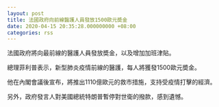 ```yaml
---
layout: post
title: 法國政府向前線醫護人員發放1500歐元奬金
date: 2020-04-15 20:35:28.000000000 +08:00
categories: rss
---
```


法國政府將向最前線的醫護人員發放奬金，以及增加加班津貼。

總理菲利普表示，新型肺炎疫情前線的醫護，每人將獲發1500歐元奬金。

他在內閣會議後宣布，將推出1110億歐元的救市措施，支持受疫情打擊的經濟。

另外，政府發言人對美國總統特朗普暫停對世衛的撥款，感到遺憾。
